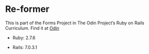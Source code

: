 # Re-former

This is part of the Forms Project in The Odin Project’s Ruby on Rails Curriculum. Find it at <a href="http://www.theodinproject.com">Odin</a>

- Ruby: 2.7.6

- Rails: 7.0.3.1
